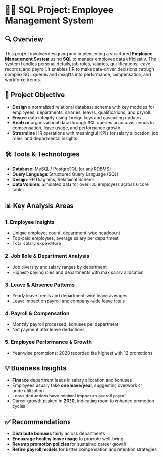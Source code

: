 # 🧑‍💼 SQL Project: Employee Management System

## 🔍 Overview
This project involves designing and implementing a structured **Employee Management System** using **SQL** to manage employee data efficiently. The system handles personal details, job roles, salaries, qualifications, leave records, and payroll. It enables HR to make data-driven decisions through complex SQL queries and insights into performance, compensation, and workforce trends.

## 🎯 Project Objective
- **Design** a normalized relational database schema with key modules for employees, departments, salaries, leaves, qualifications, and payroll.
- **Ensure** data integrity using foreign keys and cascading updates.
- **Analyze** organizational data through SQL queries to uncover trends in compensation, leave usage, and performance growth.
- **Streamline** HR operations with meaningful KPIs for salary allocation, job roles, and departmental insights.

## 🛠️ Tools & Technologies
- **Database**: MySQL / PostgreSQL (or any RDBMS)
- **Query Language**: Structured Query Language (SQL)
- **Design**: ER Diagrams, Relational Schema
- **Data Volume**: Simulated data for over 100 employees across 6 core tables

## 📊 Key Analysis Areas
### 1. Employee Insights
- Unique employee count, department-wise headcount
- Top-paid employees, average salary per department
- Total salary expenditure

### 2. Job Role & Department Analysis
- Job diversity and salary ranges by department
- Highest-paying roles and departments with max salary allocation

### 3. Leave & Absence Patterns
- Yearly leave trends and department-wise leave averages
- Leave impact on payroll and company-wide leave totals

### 4. Payroll & Compensation
- Monthly payroll processed, bonuses per department
- Net payment after leave deductions

### 5. Employee Performance & Growth
- Year-wise promotions; 2020 recorded the highest with 12 promotions

## 💡 Business Insights
- **Finance** department leads in salary allocation and bonuses
- Employees usually take **one leave/year**, suggesting overwork or underutilization
- Leave deductions have minimal impact on overall payroll
- Career growth peaked in **2020**, indicating room to enhance promotion cycles

## ✅ Recommendations
- **Distribute bonuses** fairly across departments
- **Encourage healthy leave usage** to promote well-being
- **Revamp promotion policies** for sustained career growth
- **Refine payroll models** for better compensation and retention strategies
